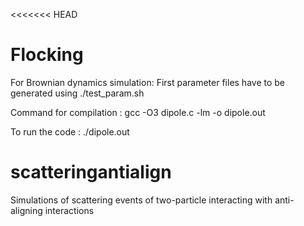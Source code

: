 <<<<<<< HEAD
# Flocking

For Brownian dynamics simulation: First parameter files have to be generated using ./test_param.sh

Command for compilation : gcc -O3 dipole.c -lm -o dipole.out

To run the code : ./dipole.out


# scatteringantialign
Simulations of scattering events of two-particle interacting with anti-aligning interactions


